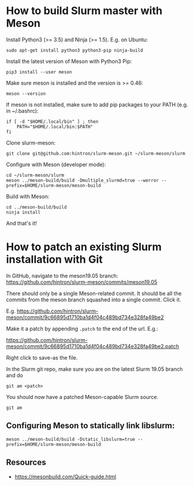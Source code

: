 # How to build Slurm master with Meson

Install Python3 (>= 3.5) and Ninja (>= 1.5). E.g. on Ubuntu:

    sudo apt-get install python3 python3-pip ninja-build

Install the latest version of Meson with Python3 Pip:

    pip3 install --user meson

Make sure meson is installed and the version is >= 0.46:

    meson --version

If meson is not installed, make sure to add pip packages to your PATH (e.g. in ~/.bashrc):

    if [ -d "$HOME/.local/bin" ] ; then
        PATH="$HOME/.local/bin:$PATH"
    fi

Clone slurm-meson:

    git clone git@github.com:hintron/slurm-meson.git ~/slurm-meson/slurm

Configure with Meson (developer mode):

    cd ~/slurm-meson/slurm
    meson ../meson-build/build -Dmultiple_slurmd=true --werror --prefix=$HOME/slurm-meson/meson-build

Build with Meson:

    cd ../meson-build/build
    ninja install

And that's it!

# How to patch an existing Slurm installation with Git

In GitHub, navigate to the meson19.05 branch: https://github.com/hintron/slurm-meson/commits/meson19.05

There should only be a single Meson-related commit. It should be all the commits
from the meson branch squashed into a single commit. Click it.

E.g. https://github.com/hintron/slurm-meson/commit/9c66895d1710ba1d4f04c489bd734e328fa49be2

Make it a patch by appending `.patch` to the end of the url. E.g.:

https://github.com/hintron/slurm-meson/commit/9c66895d1710ba1d4f04c489bd734e328fa49be2.patch

Right click to save-as the file.

In the Slurm git repo, make sure you are on the latest Slurm 19.05 branch and do

    git am <patch>

You should now have a patched Meson-capable Slurm source.

    git am


## Configuring Meson to statically link libslurm:

    meson ../meson-build/build -Dstatic_libslurm=true --prefix=$HOME/slurm-meson/meson-build


## Resources

* https://mesonbuild.com/Quick-guide.html